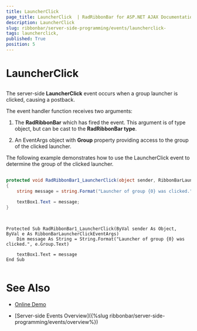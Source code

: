 ```yaml
---
title: LauncherClick 
page_title: LauncherClick  | RadRibbonBar for ASP.NET AJAX Documentation
description: LauncherClick 
slug: ribbonbar/server-side-programming/events/launcherclick-
tags: launcherclick,
published: True
position: 5
---
```


# LauncherClick 



## 

The server-side **LauncherClick** event occurs when a group launcher is clicked, causing a postback.

The event handler function receives two arguments:

1. The **RadRibbonBar** which has fired the event. This argument is of type object, but can be cast to the **RadRibbonBar type**.

1. An EventArgs object with **Group** property providing access to the group of the clicked launcher.

The following example demonstrates how to use the LauncherClick event to determine the group of the clicked launcher.



````C#
	
protected void RadRibbonBar1_LauncherClick(object sender, RibbonBarLauncherClickEventArgs e)
{
    string message = string.Format("Launcher of group {0} was clicked.", e.Group.Text);

    textBox1.Text = message;
}
	
````
````VB.NET
	
Protected Sub RadRibbonBar1_LauncherClick(ByVal sender As Object, ByVal e As RibbonBarLauncherClickEventArgs)
	Dim message As String = String.Format("Launcher of group {0} was clicked.", e.Group.Text)

	textBox1.Text = message
End Sub
		
````


# See Also

 * [Online Demo](http://demos.telerik.com/aspnet-ajax/ribbonbar/examples/events/serverside/defaultcs.aspx)

 * [Server-side Events Overview]({%slug ribbonbar/server-side-programming/events/overview%})
